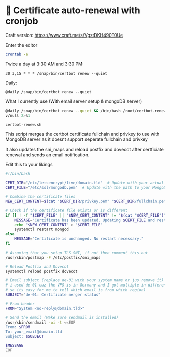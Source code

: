 # 🤖 Certificate auto-renewal with cronjob

Craft version: https://www.craft.me/s/VgstDKH490T0Ue

Enter the editor

```bash
crontab -e
```

Twice a day at 3:30 AM and 3:30 PM:

```other
30 3,15 * * * /snap/bin/certbot renew --quiet
```

Daily:

```other
@daily /snap/bin/certbot renew --quiet
```

What I currently use (With email server setup & mongoDB server)

```bash
@daily /snap/bin/certbot renew --quiet && /bin/bash /root/certbot-renew.sh > /de
v/null 2>&1
```

`certbot-renew.sh`

This script merges the certbot certificate fullchain and privkey to use with MongoDB server as it doesnt support seperate fullchain and privkey

It also updates the sni_maps and reload postfix and dovecot after certficiate renewal and sends an email notification.

Edit this to your likings

```bash
#!/bin/bash

CERT_DIR="/etc/letsencrypt/live/domain.tld"  # Update with your actual certificate directory
CERT_FILE="/etc/ssl/mongodb.pem"  # Update with the path to your MongoDB certificate file

# Combine the certificate files
NEW_CERT_CONTENT=$(cat "$CERT_DIR/privkey.pem" "$CERT_DIR/fullchain.pem")

# Check if the certificate file exists or is different
if [[ ! -f "$CERT_FILE" || "$NEW_CERT_CONTENT" != "$(cat "$CERT_FILE")" ]]; then
    MESSAGE="Certificate has been updated. Updating $CERT_FILE and restarting mongod..."
    echo "$NEW_CERT_CONTENT" > "$CERT_FILE"
    systemctl restart mongod
else
    MESSAGE="Certificate is unchanged. No restart necessary."
fi

# Assuming that you setup TLS SNI, if not then comment this out
/usr/sbin/postmap -F /etc/postfix/sni_maps

# Reload Postfix and Dovecot
systemctl reload postfix dovecot

# Email subject (replace de-01 with your system name or jus remove it)
# i used de-01 cuz the VPS is in Germany and I got multiple in different regions
# so its easy for me to tell which email is from which region)
SUBJECT="de-01: Certificate merger status"

# From header
FROM="System <no-reply@domain.tld>"

# Send the email (Make sure sendmail is installed)
/usr/sbin/sendmail -oi -t <<EOF
From: $FROM
To: your_email@domain.tld
Subject: $SUBJECT

$MESSAGE
EOF
```

